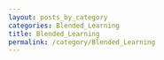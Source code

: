```yaml
---
layout: posts_by_category
categories: Blended_Learning
title: Blended_Learning
permalink: /category/Blended_Learning
---
```

